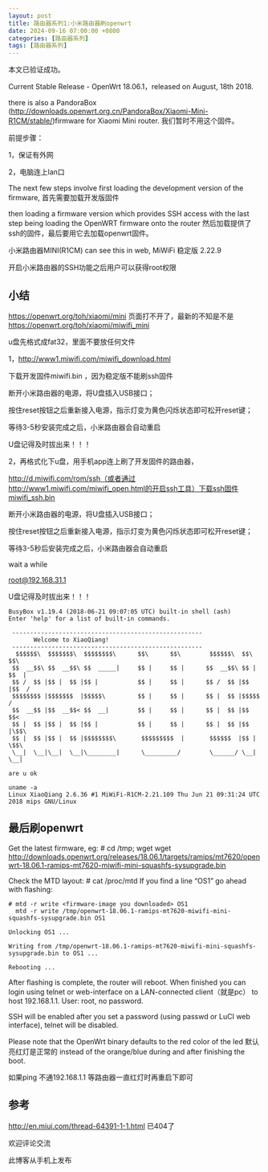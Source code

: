 ```yaml
---
layout: post
title: 路由器系列1:小米路由器刷openwrt
date: 2024-09-16 07:00:00 +0800
categories: [路由器系列]
tags: [路由器系列]
---
```


本文已验证成功。

Current Stable Release - OpenWrt 18.06.1，released on August, 18th 2018.

there is also a PandoraBox (http://downloads.openwrt.org.cn/PandoraBox/Xiaomi-Mini-R1CM/stable/)firmware for Xiaomi Mini router. 我们暂时不用这个固件。
 

前提步骤：

1，保证有外网

2，电脑连上lan口

The next few steps involve first loading the development version of the firmware, 首先需要加载开发版固件

then loading a firmware version which provides SSH access with the last step being loading the OpenWRT firmware onto the router 然后加载提供了ssh的固件，最后要用它去加载openwrt固件。

小米路由器MINI(R1CM) can see this in web,  MiWiFi 稳定版 2.22.9

开启小米路由器的SSH功能之后用户可以获得root权限

## 小结
https://openwrt.org/toh/xiaomi/mini 页面打不开了，最新的不知是不是  https://openwrt.org/toh/xiaomi/miwifi_mini 

u盘先格式成fat32，里面不要放任何文件

1，http://www1.miwifi.com/miwifi_download.html

下载开发固件miwifi.bin ，因为稳定版不能刷ssh固件

断开小米路由器的电源，将U盘插入USB接口；

按住reset按钮之后重新接入电源，指示灯变为黄色闪烁状态即可松开reset键；

等待3-5秒安装完成之后，小米路由器会自动重启

U盘记得及时拔出来！！！

2，再格式化下u盘，用手机app连上刷了开发固件的路由器，

http://d.miwifi.com/rom/ssh（或者通过http://www1.miwifi.com/miwifi_open.html的开启ssh工具）下载ssh固件miwifi_ssh.bin

断开小米路由器的电源，将U盘插入USB接口；

按住reset按钮之后重新接入电源，指示灯变为黄色闪烁状态即可松开reset键；

等待3-5秒后安装完成之后，小米路由器会自动重启

wait a while

root@192.168.31.1  

U盘记得及时拔出来！！！
```
BusyBox v1.19.4 (2018-06-21 09:07:05 UTC) built-in shell (ash)
Enter 'help' for a list of built-in commands.

 -----------------------------------------------------
       Welcome to XiaoQiang!
 -----------------------------------------------------
  $$$$$$\  $$$$$$$\  $$$$$$$$\      $$\      $$\        $$$$$$\  $$\   $$\
 $$  __$$\ $$  __$$\ $$  _____|     $$ |     $$ |      $$  __$$\ $$ | $$  |
 $$ /  $$ |$$ |  $$ |$$ |           $$ |     $$ |      $$ /  $$ |$$ |$$  /
 $$$$$$$$ |$$$$$$$  |$$$$$\         $$ |     $$ |      $$ |  $$ |$$$$$  /
 $$  __$$ |$$  __$$< $$  __|        $$ |     $$ |      $$ |  $$ |$$  $$<
 $$ |  $$ |$$ |  $$ |$$ |           $$ |     $$ |      $$ |  $$ |$$ |\$$\
 $$ |  $$ |$$ |  $$ |$$$$$$$$\       $$$$$$$$$  |       $$$$$$  |$$ | \$$\
 \__|  \__|\__|  \__|\________|      \_________/        \______/ \__|  \__|

are u ok
```

```
uname -a
Linux XiaoQiang 2.6.36 #1 MiWiFi-R1CM-2.21.109 Thu Jun 21 09:31:24 UTC 2018 mips GNU/Linux
```

## 最后刷openwrt
Get the latest firmware, eg: # cd /tmp; wget <link to firmware-image as shown above>
wget  http://downloads.openwrt.org/releases/18.06.1/targets/ramips/mt7620/openwrt-18.06.1-ramips-mt7620-miwifi-mini-squashfs-sysupgrade.bin

Check the MTD layout: # cat /proc/mtd
If you find a line “OS1” go ahead with flashing: 
```
# mtd -r write <firmware-image you downloaded> OS1
  mtd -r write /tmp/openwrt-18.06.1-ramips-mt7620-miwifi-mini-squashfs-sysupgrade.bin OS1

Unlocking OS1 ...

Writing from /tmp/openwrt-18.06.1-ramips-mt7620-miwifi-mini-squashfs-sysupgrade.bin to OS1 ...    
 
Rebooting ...
```

After flashing is complete, the router will reboot. When finished you can login using telnet or web-interface on a LAN-connected client（就是pc） to host 192.168.1.1. User: root, no password.

SSH will be enabled after you set a password (using passwd or LuCI web interface), telnet will be disabled.

Please note that the OpenWrt binary defaults to the red color of the led 默认亮红灯是正常的 instead of the orange/blue during and after finishing the boot.

如果ping 不通192.168.1.1 等路由器一直红灯时再重启下即可

## 参考
http://en.miui.com/thread-64391-1-1.html 已404了


欢迎评论交流

此博客从手机上发布